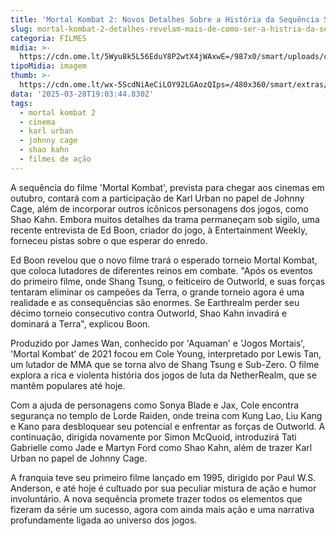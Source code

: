 ```yaml
---
title: 'Mortal Kombat 2: Novos Detalhes Sobre a História da Sequência São Revelados'
slug: mortal-kombat-2-detalhes-revelam-mais-de-como-ser-a-histria-da-sequncia
categoria: FILMES
midia: >-
  https://cdn.ome.lt/5Wyu8k5L56EduY8P2wtX4jWAxwE=/987x0/smart/uploads/conteudo/fotos/mortal-kombat-2.png
tipoMidia: imagem
thumb: >-
  https://cdn.ome.lt/wx-5ScdNiAeCiLOY92LGAozQIps=/480x360/smart/extras/conteudos/mortal-kombat-2.png
data: '2025-03-28T19:03:44.830Z'
tags:
  - mortal kombat 2
  - cinema
  - karl urban
  - johnny cage
  - shao kahn
  - filmes de ação
---
```


A sequência do filme 'Mortal Kombat', prevista para chegar aos cinemas em outubro, contará com a participação de Karl Urban no papel de Johnny Cage, além de incorporar outros icônicos personagens dos jogos, como Shao Kahn. Embora muitos detalhes da trama permaneçam sob sigilo, uma recente entrevista de Ed Boon, criador do jogo, à Entertainment Weekly, forneceu pistas sobre o que esperar do enredo.

Ed Boon revelou que o novo filme trará o esperado torneio Mortal Kombat, que coloca lutadores de diferentes reinos em combate. "Após os eventos do primeiro filme, onde Shang Tsung, o feiticeiro de Outworld, e suas forças tentaram eliminar os campeões da Terra, o grande torneio agora é uma realidade e as consequências são enormes. Se Earthrealm perder seu décimo torneio consecutivo contra Outworld, Shao Kahn invadirá e dominará a Terra", explicou Boon.

Produzido por James Wan, conhecido por 'Aquaman' e 'Jogos Mortais', 'Mortal Kombat' de 2021 focou em Cole Young, interpretado por Lewis Tan, um lutador de MMA que se torna alvo de Shang Tsung e Sub-Zero. O filme explora a rica e violenta história dos jogos de luta da NetherRealm, que se mantêm populares até hoje.

Com a ajuda de personagens como Sonya Blade e Jax, Cole encontra segurança no templo de Lorde Raiden, onde treina com Kung Lao, Liu Kang e Kano para desbloquear seu potencial e enfrentar as forças de Outworld. A continuação, dirigida novamente por Simon McQuoid, introduzirá Tati Gabrielle como Jade e Martyn Ford como Shao Kahn, além de trazer Karl Urban no papel de Johnny Cage.

A franquia teve seu primeiro filme lançado em 1995, dirigido por Paul W.S. Anderson, e até hoje é cultuado por sua peculiar mistura de ação e humor involuntário. A nova sequência promete trazer todos os elementos que fizeram da série um sucesso, agora com ainda mais ação e uma narrativa profundamente ligada ao universo dos jogos.

